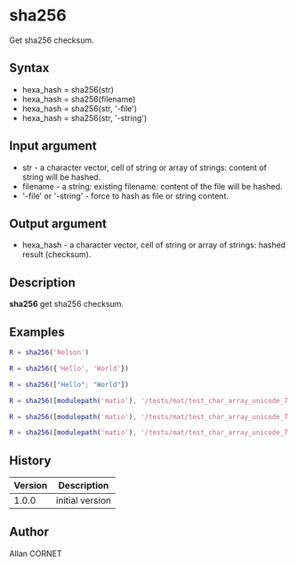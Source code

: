 

# sha256

Get sha256 checksum.

## Syntax

- hexa_hash = sha256(str)
- hexa_hash = sha256(filename)
- hexa_hash = sha256(str, '-file')
- hexa_hash = sha256(str, '-string')

## Input argument

 - str - a character vector, cell of string or array of strings: content of string will be hashed.
 - filename - a string: existing filename: content of the file will be hashed.
 - '-file' or '-string' - force to hash as file or string content.

## Output argument

 - hexa_hash - a character vector, cell of string or array of strings: hashed result (checksum).

## Description


  <p><b>sha256</b> get sha256 checksum.</p>


## Examples

```matlab
R = sha256('Nelson')
```
```matlab
R = sha256({'Hello', 'World'})
```
```matlab
R = sha256(["Hello"; "World"])
```
```matlab
R = sha256([modulepath('matio'), '/tests/mat/test_char_array_unicode_7.4_GLNX86.mat'])
```
```matlab
R = sha256([modulepath('matio'), '/tests/mat/test_char_array_unicode_7.4_GLNX86.mat'], '-file')
```
```matlab
R = sha256([modulepath('matio'), '/tests/mat/test_char_array_unicode_7.4_GLNX86.mat'], '-string')
```

## History

|Version|Description|
|------|------|
|1.0.0|initial version|


## Author

Allan CORNET



